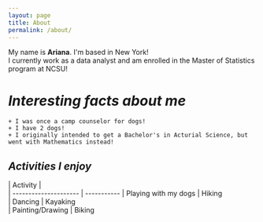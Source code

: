 ```yaml
---
layout: page
title: About
permalink: /about/
---
```


My name is **Ariana**. I'm based in New York!  
I currently work as a data analyst and am enrolled in the Master of Statistics program at NCSU!  

# *Interesting facts about me*  
    + I was once a camp counselor for dogs!
    + I have 2 dogs!
    + I originally intended to get a Bachelor's in Acturial Science, but went with Mathematics instead!
        

 ## *Activities I enjoy*  
 
| Activity              |            
| --------------------- | -----------
| Playing with my dogs  | Hiking     
| Dancing               | Kayaking   
| Painting/Drawing      | Biking     



